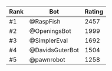 Rank|Bot|Rating
---|---|---
#1|@RaspFish|2457
#2|@OpeningsBot|1999
#3|@SimplerEval|1692
#4|@DavidsGuterBot|1504
#5|@pawnrobot|1258

